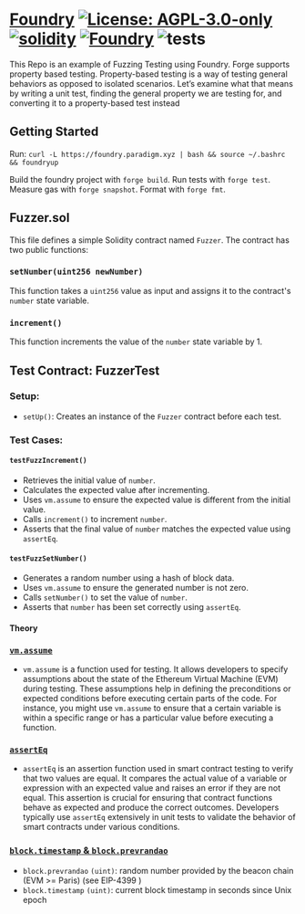 # [Foundry](https://github.com/z0r0z/zenplate)  [![License: AGPL-3.0-only](https://img.shields.io/badge/License-AGPL-black.svg)](https://opensource.org/license/agpl-v3/) [![solidity](https://img.shields.io/badge/solidity-%5E0.8.19-black)](https://docs.soliditylang.org/en/v0.8.19/) [![Foundry](https://img.shields.io/badge/Built%20with-Foundry-000000.svg)](https://getfoundry.sh/) ![tests](https://github.com/z0r0z/zenplate/actions/workflows/ci.yml/badge.svg)

This Repo is an example of Fuzzing Testing using Foundry.
Forge supports property based testing.
Property-based testing is a way of testing general behaviors as opposed to isolated scenarios.
Let’s examine what that means by writing a unit test, finding the general property we are testing for, and converting it to a property-based test instead

## Getting Started

Run: `curl -L https://foundry.paradigm.xyz | bash && source ~/.bashrc && foundryup`

Build the foundry project with `forge build`. Run tests with `forge test`. Measure gas with `forge snapshot`. Format with `forge fmt`.

## Fuzzer.sol

This file defines a simple Solidity contract named `Fuzzer`. The contract has two public functions:

### `setNumber(uint256 newNumber)`

This function takes a `uint256` value as input and assigns it to the contract's `number` state variable.

### `increment()`

This function increments the value of the `number` state variable by 1.

## Test Contract: FuzzerTest

### Setup:

- `setUp()`: Creates an instance of the `Fuzzer` contract before each test.

### Test Cases:

#### `testFuzzIncrement()`

- Retrieves the initial value of `number`.
- Calculates the expected value after incrementing.
- Uses `vm.assume` to ensure the expected value is different from the initial value.
- Calls `increment()` to increment `number`.
- Asserts that the final value of `number` matches the expected value using `assertEq`.

#### `testFuzzSetNumber()`

- Generates a random number using a hash of block data.
- Uses `vm.assume` to ensure the generated number is not zero.
- Calls `setNumber()` to set the value of `number`.
- Asserts that `number` has been set correctly using `assertEq`.

#### Theory
### [`vm.assume`](https://book.getfoundry.sh/cheatcodes/assume)

* `vm.assume` is a function used for testing. It allows developers to specify assumptions about the state of the Ethereum Virtual Machine (EVM) during testing. These assumptions help in defining the preconditions or expected conditions before executing certain parts of the code. For instance, you might use `vm.assume` to ensure that a certain variable is within a specific range or has a particular value before executing a function.

### [`assertEq`](https://book.getfoundry.sh/reference/forge-std/assertEq)

* `assertEq` is an assertion function used in smart contract testing to verify that two values are equal. It compares the actual value of a variable or expression with an expected value and raises an error if they are not equal. This assertion is crucial for ensuring that contract functions behave as expected and produce the correct outcomes. Developers typically use `assertEq` extensively in unit tests to validate the behavior of smart contracts under various conditions.
### [`block.timestamp` & `block.prevrandao`](https://docs.soliditylang.org/en/latest/cheatsheet.html)
* `block.prevrandao` `(uint)`: random number provided by the beacon chain (EVM >= Paris) (see EIP-4399 )
* `block.timestamp` `(uint)`: current block timestamp in seconds since Unix epoch


